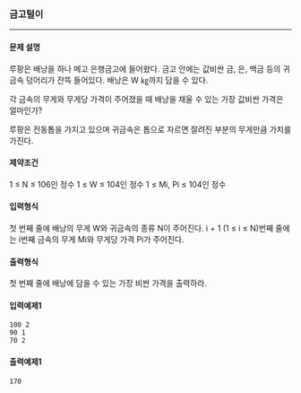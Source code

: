 ### 금고털이

***

#### 문제 설명
루팡은 배낭을 하나 메고 은행금고에 들어왔다. 금고 안에는 값비싼 금, 은, 백금 등의 귀금속 덩어리가 잔뜩 들어있다. 배낭은 W ㎏까지 담을 수 있다.

각 금속의 무게와 무게당 가격이 주어졌을 때 배낭을 채울 수 있는 가장 값비싼 가격은 얼마인가?

루팡은 전동톱을 가지고 있으며 귀금속은 톱으로 자르면 잘려진 부분의 무게만큼 가치를 가진다.

#### 제약조건
1 ≤ N ≤ 106인 정수
1 ≤ W ≤ 104인 정수
1 ≤ Mi, Pi ≤ 104인 정수

#### 입력형식
첫 번째 줄에 배낭의 무게 W와 귀금속의 종류 N이 주어진다. i + 1 (1 ≤ i ≤ N)번째 줄에는 i번째 금속의 무게 Mi와 무게당 가격 Pi가 주어진다.

#### 출력형식
첫 번째 줄에 배낭에 담을 수 있는 가장 비싼 가격을 출력하라.

#### 입력예제1
```
100 2
90 1
70 2
```

#### 출력예제1
```
170
```